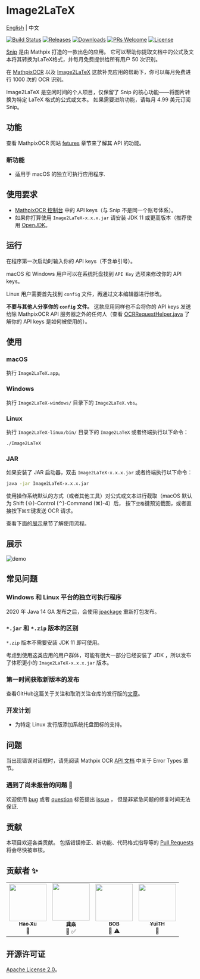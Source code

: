 # Image2LaTeX

[English](https://github.com/blaisewang/img2latex-mathpix#readme) | 中文

[![Build Status](https://img.shields.io/travis/com/blaisewang/img2latex-mathpix/master?style=flat-square)](https://travis-ci.com/blaisewang/img2latex-mathpix)
[![Releases](https://img.shields.io/github/v/release/blaisewang/img2latex-mathpix?include_prereleases&style=flat-square)](https://github.com/blaisewang/img2latex-mathpix/releases)
[![Downloads](https://img.shields.io/github/downloads/blaisewang/img2latex-mathpix/total?color=orange&style=flat-square)](https://github.com/blaisewang/img2latex-mathpix/releases)
[![PRs Welcome](https://img.shields.io/badge/PRs-welcome-brightgreen.svg?color=ff69b4&style=flat-square)](http://makeapullrequest.com)
[![License](https://img.shields.io/github/license/blaisewang/img2latex-mathpix?style=flat-square)](https://github.com/blaisewang/img2latex-mathpix/blob/master/LICENSE)

[Snip](https://mathpix.com/) 是由 Mathpix 打造的一款出色的应用。
它可以帮助你提取文档中的公式及文本将其转换为LaTeX格式，并每月免费提供给所有用户 50 次识别。

在 [MathpixOCR](https://mathpix.com/ocr/) 以及 [Image2LaTeX](https://github.com/blaisewang/img2latex-mathpix/) 这款补充应用的帮助下，你可以每月免费进行 1000 次的 OCR 识别。

Image2LaTeX 是空闲时间的个人项目，仅保留了 Snip 的核心功能——将图片转换为特定 LaTeX 格式的公式或文本。
如果需要进阶功能，请每月 4.99 美元订阅 Snip。

## 功能

查看 MathpixOCR 网站 [fetures](https://mathpix.com/ocr#features) 章节来了解其 API 的功能。

### 新功能

- 适用于 macOS 的独立可执行应用程序.

## 使用要求

- [MathpixOCR 控制台](https://dashboard.mathpix.com/) 中的 API keys（与 Snip 不是同一个账号体系）。
- 如果你打算使用 `Image2LaTeX-x.x.x.jar` 请安装 JDK 11 或更高版本（推荐使用 [OpenJDK](https://openjdk.java.net/)。

## 运行

在程序第一次启动时输入你的 API keys（不含单引号）。

macOS 和 Windows 用户可以在系统托盘找到 `API Key` 选项来修改你的 API keys。

Linux 用户需要首先找到 `config` 文件，再通过文本编辑器进行修改。

**不要与其他人分享你的 `config` 文件。**
这款应用同样也不会将你的 API keys 发送给除 MathpixOCR API 服务器之外的任何人（查看 [OCRRequestHelper.java](https://github.com/blaisewang/img2latex-mathpix/blob/master/src/main/java/io/OCRRequestHelper.java) 了解你的 API keys 是如何被使用的）。

## 使用

### macOS

执行 `Image2LaTeX.app`。

### Windows

执行 `Image2LaTeX-windows/` 目录下的 `Image2LaTeX.vbs`。

### Linux

执行 `Image2LaTeX-linux/bin/` 目录下的 `Image2LaTeX` 或者终端执行以下命令：

```bash
./Image2LaTeX
```

### JAR

如果安装了 JAR 启动器，双击 `Image2LaTeX-x.x.x.jar` 或者终端执行以下命令：

```bash
java -jar Image2LaTeX-x.x.x.jar
```

使用操作系统默认的方式（或者其他工具）对公式或文本进行截取（macOS 默认为 Shift (⇧)-Control (⌃)-Command (⌘)-4）后，
按下`空格`键预览截图，或者直接按下`回车`键发送 OCR 请求。

查看下面的[展示](#展示)章节了解使用流程。

## 展示

![demo](demo/demo.gif)

## 常见问题

### Windows 和 Linux 平台的独立可执行程序

2020 年 Java 14 GA 发布之后，会使用 [jpackage](https://jdk.java.net/jpackage/) 重新打包发布。

### `*.jar` 和 `*.zip` 版本的区别

`*.zip` 版本不需要安装 JDK 11 即可使用。

考虑到使用这类应用的用户群体，可能有很大一部分已经安装了 JDK ，所以发布了体积更小的 `Image2LaTeX-x.x.x.jar` 版本。

### 第一时间获取新版本的发布

查看GitHub这篇关于关注和取消关注仓库的发行版的[文章](https://help.github.com/cn/github/receiving-notifications-about-activity-on-github/watching-and-unwatching-releases-for-a-repository)。

### 开发计划

- 为特定 Linux 发行版添加系统托盘图标的支持。

## 问题

当出现错误对话框时，请先阅读 Mathpix OCR [API 文档](https://docs.mathpix.com/#error-id-types) 中关于 Error Types 章节。

### 遇到了尚未报告的问题 🤔

欢迎使用 [bug](https://github.com/blaisewang/img2latex-mathpix/labels/bug) 或者 [question](https://github.com/blaisewang/img2latex-mathpix/labels/question) 标签提出 [issue](https://github.com/blaisewang/img2latex-mathpix/issues) ， 但是非紧急问题的修复时间无法保证.

## 贡献

本项目欢迎各类贡献。
包括错误修正、新功能、代码格式指导等的 [Pull Requests](https://github.com/blaisewang/img2latex-mathpix/pulls) 将会尽快被审核。

## 贡献者 ✨

<!-- ALL-CONTRIBUTORS-LIST:START - Do not remove or modify this section -->
<!-- prettier-ignore-start -->
<!-- markdownlint-disable -->
<table>
  <tr>
    <td align="center"><a href="https://nyxflower.github.io/"><img src="https://avatars1.githubusercontent.com/u/38955723?v=4" width="100px;" alt=""/><br /><sub><b>Hao Xu</b></sub></a><br />🤔</td>
    <td align="center"><a href="http://blog.gongyan.me"><img src="https://avatars0.githubusercontent.com/u/14838533?v=4" width="100px;" alt=""/><br /><sub><b>龚焱</b></sub></a><br />🤔 ✅</td>
    <td align="center"><a href="https://github.com/wtbsw"><img src="https://avatars1.githubusercontent.com/u/14332504?v=4" width="100px;" alt=""/><br /><sub><b>BOB</b></sub></a><br />🐛 ⚠️</td>
    <td align="center"><a href="https://github.com/YuiTH"><img src="https://avatars1.githubusercontent.com/u/22416062?v=4" width="100px;" alt=""/><br /><sub><b>YuiTH</b></sub></a><br />🐛</td>
  </tr>
</table>

<!-- markdownlint-enable -->
<!-- prettier-ignore-end -->
<!-- ALL-CONTRIBUTORS-LIST:END -->

## 开源许可证

[Apache License 2.0](https://github.com/blaisewang/img2latex-mathpix/blob/master/LICENSE)。
